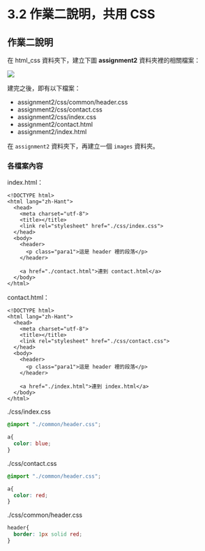 # 3.2 作業二說明，共用 CSS

## 作業二說明

在 html\_css 資料夾下，建立下圖 **assignment2** 資料夾裡的相關檔案：

![](<../.gitbook/assets/assignment2\_dir (1).png>)

建完之後，即有以下檔案：

* assignment2/css/common/header.css
* assignment2/css/contact.css
* assignment2/css/index.css
* assignment2/contact.html
* assignment2/index.html

在 `assignment2` 資料夾下，再建立一個 `images` 資料夾。



### 各檔案內容

index.html：

```markup
<!DOCTYPE html>
<html lang="zh-Hant">
  <head>
    <meta charset="utf-8">
    <title></title>
    <link rel="stylesheet" href="./css/index.css">
  </head>
  <body>
    <header>
      <p class="para1">這是 header 裡的段落</p>
    </header>

    <a href="./contact.html">連到 contact.html</a>
  </body>
</html>

```

contact.html：

```markup
<!DOCTYPE html>
<html lang="zh-Hant">
  <head>
    <meta charset="utf-8">
    <title></title>
    <link rel="stylesheet" href="./css/contact.css">
  </head>
  <body>
    <header>
      <p class="para1">這是 header 裡的段落</p>
    </header>

    <a href="./index.html">連到 index.html</a>
  </body>
</html>

```

./css/index.css

```css
@import "./common/header.css";

a{
  color: blue;
}
```

./css/contact.css

```css
@import "./common/header.css";

a{
  color: red;
}

```

./css/common/header.css

```css
header{
  border: 1px solid red;
}

```
